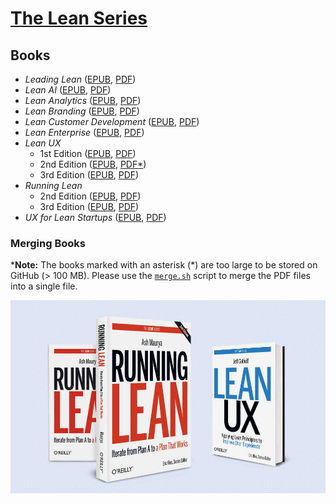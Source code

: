 # [The Lean Series](https://theleanstartup.com/the-lean-series)

## Books

* _Leading Lean_ ([EPUB](./books/EPUB/Leading%20Lean.epub), [PDF](./books/PDF/Leading%20Lean.pdf))
* _Lean AI_ ([EPUB](./books/EPUB/Lean%20AI.epub), [PDF](./books/PDF/Lean%20AI.pdf))
* _Lean Analytics_ ([EPUB](./books/EPUB/Lean%20Analytics.epub), [PDF](./books/PDF/Lean%20Analytics.pdf))
* _Lean Branding_ ([EPUB](./books/EPUB/Lean%20Branding.epub), [PDF](./books/PDF/Lean%20Branding.pdf))
* _Lean Customer Development_ ([EPUB](./books/EPUB/Lean%20Customer%20Development.epub), [PDF](./books/PDF/Lean%20Customer%20Development.pdf))
* _Lean Enterprise_ ([EPUB](./books/EPUB/Lean%20Enterprise.epub), [PDF](./books/PDF/Lean%20Enterprise.pdf))
* _Lean UX_
    * 1st Edition ([EPUB](./books/EPUB/Lean%20UX/Lean%20UX%20(1st%20Edition).epub), [PDF](./books/PDF/Lean%20UX/Lean%20UX%20(1st%20Edition).pdf))
    * 2nd Edition ([EPUB](./books/EPUB/Lean%20UX/Lean%20UX%20(2nd%20Edition).epub), [PDF](./books/PDF/Lean%20UX/Lean%20UX%20(2nd%20Edition)/)[*](#merging-books))
    * 3rd Edition ([EPUB](./books/EPUB/Lean%20UX/Lean%20UX%20(3rd%20Edition).epub), [PDF](./books/PDF/Lean%20UX/Lean%20UX%20(3rd%20Edition).pdf))
* _Running Lean_
    * 2nd Edition ([EPUB](./books/EPUB/Running%20Lean/Running%20Lean%20(2nd%20Edition).epub), [PDF](./books/PDF/Running%20Lean/Running%20Lean%20(2nd%20Edition).pdf))
    * 3rd Edition ([EPUB](./books/EPUB/Running%20Lean/Running%20Lean%20(3rd%20Edition).epub), [PDF](./books/PDF/Running%20Lean/Running%20Lean%20(3rd%20Edition).pdf))
* _UX for Lean Startups_ ([EPUB](./books/EPUB/UX%20for%20Lean%20Startups.epub), [PDF](./books/PDF/UX%20for%20Lean%20Startups.pdf))

### Merging Books

\***Note:** The books marked with an asterisk (\*) are too large to be stored on GitHub (> 100 MB). Please use the [`merge.sh`](./bash/merge.sh) script to merge the PDF files into a single file.

![](<./images/The Lean Series books.jpg>)